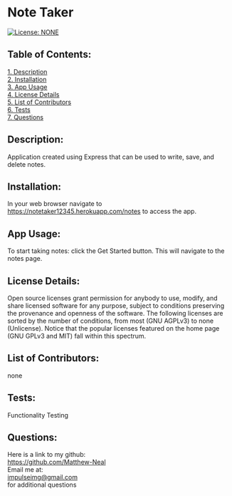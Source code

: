 # Note Taker  
[![License: NONE](https://img.shields.io/badge/License-none-red.svg)](https://choosealicense.com/licenses/)  
 ## Table of Contents:  
[1. Description](#Description)  
[2. Installation](#Installation)  
[3. App Usage](#App-Usage)  
[4. License Details](#License-Details)  
[5. List of Contributors](#List-of-Contributors)  
[6. Tests](#Tests)  
[7. Questions](#Questions)  
## Description:
Application created using Express that can be used to write, save, and delete notes.
## Installation:
In your web browser navigate to https://notetaker12345.herokuapp.com/notes to access the app.
## App Usage:
To start taking notes: click the Get Started button. This will navigate to the notes page.
## License Details:  
 Open source licenses grant permission for anybody to use, modify, and share licensed software for any purpose, subject to conditions preserving the provenance and openness of the software. The following licenses are sorted by the number of conditions, from most (GNU AGPLv3) to none (Unlicense). Notice that the popular licenses featured on the home page (GNU GPLv3 and MIT) fall within this spectrum.   
## List of Contributors:
none
## Tests:
Functionality Testing
## Questions:
 Here is a link to my github:  
https://github.com/Matthew-Neal  
 Email me at:  
impulseimg@gmail.com  
for additional questions
